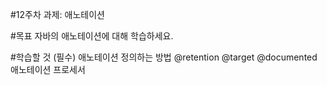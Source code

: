 #12주차 과제: 애노테이션

#목표
자바의 애노테이션에 대해 학습하세요.

#학습할 것 (필수)
애노테이션 정의하는 방법
@retention
@target
@documented
애노테이션 프로세서
